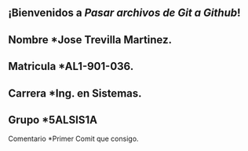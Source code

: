¡Bienvenidos a *Pasar archivos de Git a Github*!
--------------------------------------------

Nombre
*Jose Trevilla Martinez.
--------------------------------------------

Matricula
*AL1-901-036.
--------------------------------------------

Carrera
*Ing. en Sistemas.
--------------------------------------------

Grupo
*5ALSIS1A
--------------------------------------------

Comentario
*Primer Comit que consigo.
